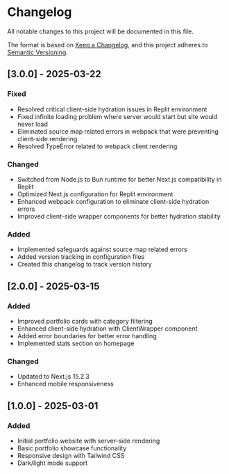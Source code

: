 # Changelog

All notable changes to this project will be documented in this file.

The format is based on [Keep a Changelog](https://keepachangelog.com/en/1.0.0/),
and this project adheres to [Semantic Versioning](https://semver.org/spec/v2.0.0.html).

## [3.0.0] - 2025-03-22

### Fixed
- Resolved critical client-side hydration issues in Replit environment
- Fixed infinite loading problem where server would start but site would never load
- Eliminated source map related errors in webpack that were preventing client-side rendering
- Resolved TypeError related to webpack client rendering

### Changed
- Switched from Node.js to Bun runtime for better Next.js compatibility in Replit
- Optimized Next.js configuration for Replit environment
- Enhanced webpack configuration to eliminate client-side hydration errors
- Improved client-side wrapper components for better hydration stability

### Added
- Implemented safeguards against source map related errors
- Added version tracking in configuration files
- Created this changelog to track version history

## [2.0.0] - 2025-03-15

### Added
- Improved portfolio cards with category filtering
- Enhanced client-side hydration with ClientWrapper component
- Added error boundaries for better error handling
- Implemented stats section on homepage

### Changed
- Updated to Next.js 15.2.3
- Enhanced mobile responsiveness

## [1.0.0] - 2025-03-01

### Added
- Initial portfolio website with server-side rendering
- Basic portfolio showcase functionality
- Responsive design with Tailwind CSS
- Dark/light mode support